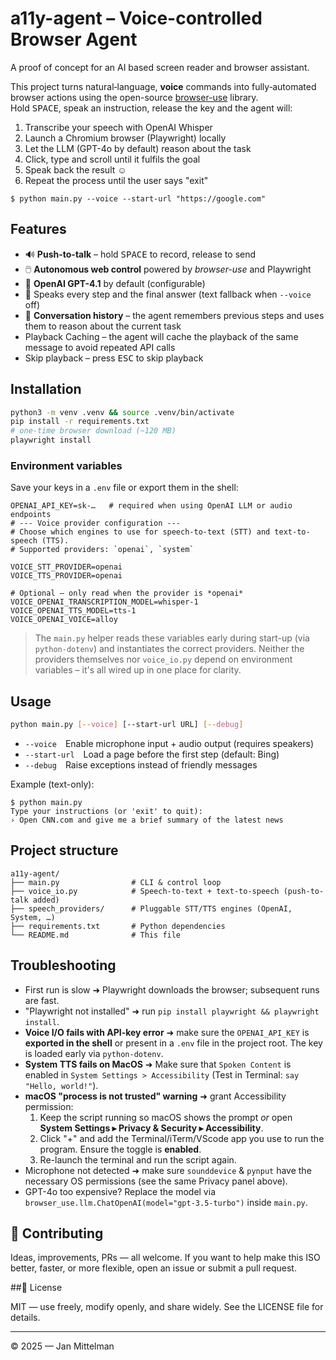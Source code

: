 # a11y-agent – Voice-controlled Browser Agent

A proof of concept for an AI based screen reader and browser assistant.

This project turns natural‐language, **voice** commands into fully‐automated browser actions using the open-source [browser-use](https://github.com/browser-use/browser-use) library.  
Hold <kbd>SPACE</kbd>, speak an instruction, release the key and the agent will:

1. Transcribe your speech with OpenAI Whisper
2. Launch a Chromium browser (Playwright) locally
3. Let the LLM (GPT-4o by default) reason about the task
4. Click, type and scroll until it fulfils the goal
5. Speak back the result ☺︎
6. Repeat the process until the user says "exit"

```
$ python main.py --voice --start-url "https://google.com"
```

## Features

- 🔊 **Push-to-talk** – hold <kbd>SPACE</kbd> to record, release to send
- 🖱️ **Autonomous web control** powered by _browser-use_ and Playwright
- 🦜 **OpenAI GPT-4.1** by default (configurable)
- 💬 Speaks every step and the final answer (text fallback when `--voice` off)
- 🔄 **Conversation history** – the agent remembers previous steps and uses them to reason about the current task
- Playback Caching – the agent will cache the playback of the same message to avoid repeated API calls
- Skip playback – press <kbd>ESC</kbd> to skip playback

## Installation

```bash
python3 -m venv .venv && source .venv/bin/activate
pip install -r requirements.txt
# one-time browser download (~120 MB)
playwright install
```

### Environment variables

Save your keys in a `.env` file or export them in the shell:

```
OPENAI_API_KEY=sk-…   # required when using OpenAI LLM or audio endpoints
# --- Voice provider configuration ---
# Choose which engines to use for speech-to-text (STT) and text-to-speech (TTS).
# Supported providers: `openai`, `system`

VOICE_STT_PROVIDER=openai
VOICE_TTS_PROVIDER=openai

# Optional – only read when the provider is *openai*
VOICE_OPENAI_TRANSCRIPTION_MODEL=whisper-1
VOICE_OPENAI_TTS_MODEL=tts-1
VOICE_OPENAI_VOICE=alloy
```

> The `main.py` helper reads these variables early during start-up (via
> `python-dotenv`) and instantiates the correct providers. Neither the
> providers themselves nor `voice_io.py` depend on environment variables – it's
> all wired up in one place for clarity.

## Usage

```bash
python main.py [--voice] [--start-url URL] [--debug]
```

- `--voice` Enable microphone input + audio output (requires speakers)
- `--start-url` Load a page before the first step (default: Bing)
- `--debug` Raise exceptions instead of friendly messages

Example (text-only):

```
$ python main.py
Type your instructions (or 'exit' to quit):
› Open CNN.com and give me a brief summary of the latest news
```

## Project structure

```
a11y-agent/
├── main.py                # CLI & control loop
├── voice_io.py            # Speech-to-text + text-to-speech (push-to-talk added)
├── speech_providers/      # Pluggable STT/TTS engines (OpenAI, System, …)
├── requirements.txt       # Python dependencies
└── README.md              # This file
```

## Troubleshooting

- First run is slow ➜ Playwright downloads the browser; subsequent runs are fast.
- "Playwright not installed" ➜ run `pip install playwright && playwright install`.
- **Voice I/O fails with API-key error** ➜ make sure the `OPENAI_API_KEY` is **exported in the shell** or present in a `.env` file in the project root. The key is loaded early via `python-dotenv`.
- **System TTS fails on MacOS** ➜ Make sure that `Spoken Content` is enabled in `System Settings > Accessibility` (Test in Terminal: `say "Hello, world!"`).
- **macOS "process is not trusted" warning** ➜ grant Accessibility permission:
  1. Keep the script running so macOS shows the prompt _or_ open **System Settings ▸ Privacy & Security ▸ Accessibility**.
  2. Click "+" and add the Terminal/iTerm/VScode app you use to run the program. Ensure the toggle is **enabled**.
  3. Re-launch the terminal and run the script again.
- Microphone not detected ➜ make sure `sounddevice` & `pynput` have the necessary OS permissions (see the same Privacy panel above).
- GPT-4o too expensive? Replace the model via `browser_use.llm.ChatOpenAI(model="gpt-3.5-turbo")` inside `main.py`.

## 🤝 Contributing

Ideas, improvements, PRs — all welcome. If you want to help make this ISO better, faster, or more flexible, open an issue or submit a pull request.

##📜 License

MIT — use freely, modify openly, and share widely. See the LICENSE file for details.

---

© 2025 — Jan Mittelman
